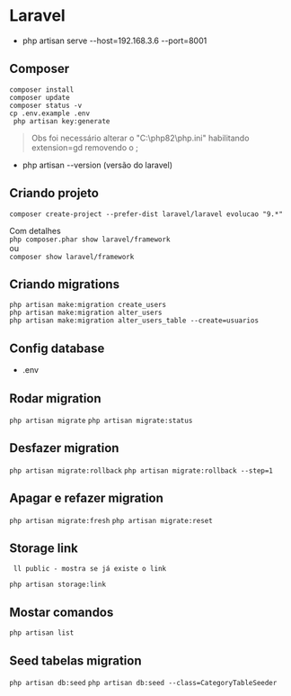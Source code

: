 # Laravel

* php artisan serve --host=192.168.3.6 --port=8001

## Composer
` composer install `<br>
` composer update `<br>
` composer status -v `<br>
` cp .env.example .env `<br>
` php artisan key:generate`<br>

> Obs foi necessário alterar o "C:\php82\php.ini"
> habilitando extension=gd removendo o ;

* php artisan --version (versão do laravel)
## Criando projeto
`composer create-project --prefer-dist laravel/laravel evolucao "9.*" `

Com detalhes <br>
`php composer.phar show laravel/framework `<br>
ou<br>
`composer show laravel/framework `

## Criando migrations

` php artisan make:migration create_users ` <br>
` php artisan make:migration alter_users ` <br>
` php artisan make:migration alter_users_table --create=usuarios `

## Config database

* .env

## Rodar migration

` php artisan migrate `
` php artisan migrate:status `

## Desfazer migration

` php artisan migrate:rollback `
` php artisan migrate:rollback --step=1 `

## Apagar e refazer migration

` php artisan migrate:fresh `
` php artisan migrate:reset `

## Storage link

` ll public - mostra se já existe o link`

` php artisan storage:link `

## Mostar comandos

` php artisan list `
## Seed tabelas migration

` php artisan db:seed `
` php artisan db:seed --class=CategoryTableSeeder `
